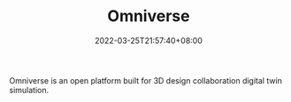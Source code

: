 ﻿---
weight: 
title: "Omniverse"
description: "Omniverse is an open platform built for 3D design collaboration  digital twin simulation."
date: 2022-03-25T21:57:40+08:00
lastmod: 2022-03-25T16:45:40+08:00
draft: false
authors: ["Metabd"]
featuredImage: "210.jpg"
link: "https://www.nvidia.com/en-us/omniverse/"
tags: ["Omniverse","ΠιΔβΘΛ"]
categories: ["navigation"]
navigation: ["ΠιΔβΘΛ"]
lightgallery: true
toc: true
pinned: false
recommend: false
recommend1: false
---
Omniverse is an open platform built for 3D design collaboration  digital twin simulation.

